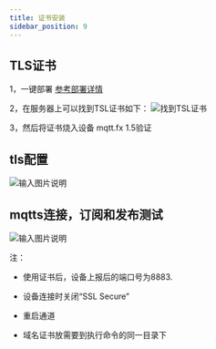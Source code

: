 ```yaml
---
title: 证书安装
sidebar_position: 9
---
```


## TLS证书
1，一键部署
[参考部署详情](https://doc.dgiotcloud.cn/docs/product_doc/docs/deployment_details/index)

2，在服务器上可以找到TSL证书如下：
![找到TSL证书](http://dgiot-1253666439.cos.ap-shanghai-fsi.myqcloud.com/dgiot_web/image_deployment/certificate1.png)

3，然后将证书烧入设备
mqtt.fx 1.5验证
## tls配置
![输入图片说明](http://dgiot-1253666439.cos.ap-shanghai-fsi.myqcloud.com/dgiot_web/image_deployment/certificate2.png)
## mqtts连接，订阅和发布测试
![输入图片说明](http://dgiot-1253666439.cos.ap-shanghai-fsi.myqcloud.com/dgiot_web/image_deployment/certificate3.png)


注：
+ 使用证书后，设备上报后的端口号为8883.
+ 设备连接时关闭“SSL Secure”

+ 重启通道
+ 域名证书放需要到执行命令的同一目录下
